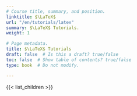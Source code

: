 ```yaml
---
# Course title, summary, and position.
linktitle: $\LaTeX$
url: "/en/tutorials/latex"
summary: $\LaTeX$ Tutorials.
weight: 1

# Page metadata.
title: $\LaTeX$ Tutorials
draft: false  # Is this a draft? true/false
toc: false  # Show table of contents? true/false
type: book  # Do not modify.

---
```


{{< list_children >}}